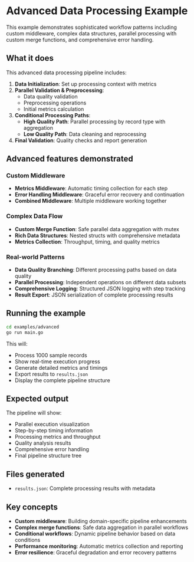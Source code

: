 # Advanced Data Processing Example

This example demonstrates sophisticated workflow patterns including custom middleware, complex data structures, parallel processing with custom merge functions, and comprehensive error handling.

## What it does

This advanced data processing pipeline includes:

1. **Data Initialization**: Set up processing context with metrics
2. **Parallel Validation & Preprocessing**: 
   - Data quality validation
   - Preprocessing operations
   - Initial metrics calculation
3. **Conditional Processing Paths**:
   - **High Quality Path**: Parallel processing by record type with aggregation
   - **Low Quality Path**: Data cleaning and reprocessing
4. **Final Validation**: Quality checks and report generation

## Advanced features demonstrated

### Custom Middleware
- **Metrics Middleware**: Automatic timing collection for each step
- **Error Handling Middleware**: Graceful error recovery and continuation
- **Combined Middleware**: Multiple middleware working together

### Complex Data Flow
- **Custom Merge Function**: Safe parallel data aggregation with mutex
- **Rich Data Structures**: Nested structs with comprehensive metadata
- **Metrics Collection**: Throughput, timing, and quality metrics

### Real-world Patterns
- **Data Quality Branching**: Different processing paths based on data quality
- **Parallel Processing**: Independent operations on different data subsets
- **Comprehensive Logging**: Structured JSON logging with step tracking
- **Result Export**: JSON serialization of complete processing results

## Running the example

```bash
cd examples/advanced
go run main.go
```

This will:
- Process 1000 sample records
- Show real-time execution progress
- Generate detailed metrics and timings
- Export results to `results.json`
- Display the complete pipeline structure

## Expected output

The pipeline will show:
- Parallel execution visualization
- Step-by-step timing information
- Processing metrics and throughput
- Quality analysis results
- Comprehensive error handling
- Final pipeline structure tree

## Files generated

- `results.json`: Complete processing results with metadata

## Key concepts

- **Custom middleware**: Building domain-specific pipeline enhancements
- **Complex merge functions**: Safe data aggregation in parallel workflows
- **Conditional workflows**: Dynamic pipeline behavior based on data conditions
- **Performance monitoring**: Automatic metrics collection and reporting
- **Error resilience**: Graceful degradation and error recovery patterns
